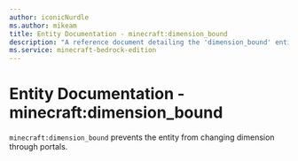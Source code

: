 ```yaml
---
author: iconicNurdle
ms.author: mikeam
title: Entity Documentation - minecraft:dimension_bound
description: "A reference document detailing the 'dimension_bound' entity component"
ms.service: minecraft-bedrock-edition
---
```


# Entity Documentation - minecraft:dimension_bound

`minecraft:dimension_bound` prevents the entity from changing dimension through portals.


